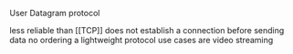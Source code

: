 User Datagram protocol

less reliable than [[TCP]]
does not establish a connection before sending data
no ordering
a lightweight protocol
use cases are video streaming